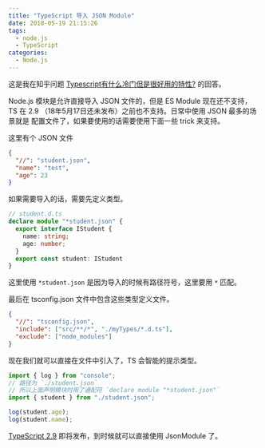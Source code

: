 ```yaml
---
title: "TypeScript 导入 JSON Module"
date: 2018-05-19 21:15:26
tags: 
  - node.js 
  - TypeScript
categories: 
  - Node.js
---
```


这是我在知乎问题 [Typescript有什么冷门但是很好用的特性?](https://www.zhihu.com/question/276172039/answer/393798011) 的回答。

Node.js 模块是允许直接导入 JSON 文件的，但是 ES Module 现在还不支持，TS 在 2.9 （18年5月17日还未发布）之前也不支持。日常中使用 JSON 最多的场景就是 配置文件了，如果要使用的话需要使用下面一些 trick 来支持。

这里有个 JSON 文件

```json
{
  "//": "student.json",
  "name": "test",
  "age": 23
}
```

如果需要导入的话，需要先定义类型。

```typescript
// student.d.ts
declare module "*student.json" {
  export interface IStudent {
    name: string;
    age: number;
  }
  export const student: IStudent
}
```

这里使用 `*student.json` 是因为导入的时候有路径符号，这里要用 `*` 匹配。

最后在 tsconfig.json 文件中包含这些类型定义文件。

```json
{
  "//": "tsconfig.json",
  "include": ["src/**/*", "./myTypes/*.d.ts"],
  "exclude": ["node_modules"]
}
```

现在我们就可以直接在文件中引入了，TS 会智能的提示类型。

```typescript
import { log } from "console";
// 路径为 `./student.json` 
// 所以上面声明模块时用了通配符 `declare module "*student.json"`
import { student } from "./student.json";

log(student.age);
log(student.name);
```

[TypeScript 2.9](https://github.com/Microsoft/TypeScript/wiki/Roadmap#29-may-2018) 即将发布，到时候就可以直接使用 JsonModule 了。
